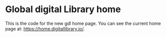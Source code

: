 # Global digital Library home

This is the code for the new gdl home page. You can see the current home page at: https://home.digitallibrary.io/.
